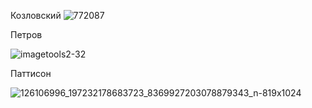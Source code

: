 Козловский
![772087](https://user-images.githubusercontent.com/106889299/203404536-0a97809f-5eab-4c70-a604-c8c042b1ecea.jpg)

Петров

![imagetools2-32](https://user-images.githubusercontent.com/106889299/203405812-53680fe6-e58e-4b2a-8763-832e2bb56324.jpg)

Паттисон

![126106996_197232178683723_8369927203078879343_n-819x1024](https://user-images.githubusercontent.com/106889299/203405878-a441b60d-9196-4cbc-9ace-201e189f6698.jpg)
